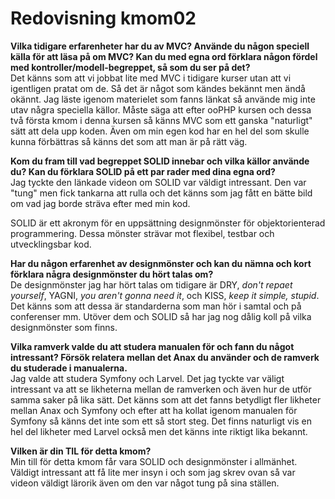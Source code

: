 ---
---
Redovisning kmom02
=========================

**Vilka tidigare erfarenheter har du av MVC? Använde du någon speciell källa för att läsa på om MVC? Kan du med egna ord förklara någon fördel med kontroller/modell-begreppet, så som du ser på det?**  
Det känns som att vi jobbat lite med MVC i tidigare kurser utan att vi igentligen pratat om de. Så det är något som kändes bekännt men ändå okännt. Jag läste igenom materielet som fanns länkat så använde mig inte utav några speciella källor. Måste säga att efter ooPHP kursen och dessa två första kmom i denna kursen så känns MVC som ett ganska "naturligt" sätt att dela upp koden. Även om min egen kod har en hel del som skulle kunna förbättras så känns det som att man är på rätt väg.


**Kom du fram till vad begreppet SOLID innebar och vilka källor använde du? Kan du förklara SOLID på ett par rader med dina egna ord?**  
Jag tyckte den länkade videon om SOLID var väldigt intressant. Den var "tung" men fick tankarna att rulla och det känns som jag fått en bätte bild om vad jag borde sträva efter med min kod.  

SOLID är ett akronym för en uppsättning designmönster för objektorienterad programmering. Dessa mönster strävar mot flexibel, testbar och utvecklingsbar kod.

**Har du någon erfarenhet av designmönster och kan du nämna och kort förklara några designmönster du hört talas om?**  
De designmönster jag har hört talas om tidigare är DRY, *don't repaet yourself*, YAGNI, *you aren't gonna need it*, och KISS, *keep it simple, stupid*. Det känns som att dessa är standarderna som man hör i samtal och på conferenser mm. Utöver dem och SOLID så har jag nog dålig koll på vilka designmönster som finns.

**Vilka ramverk valde du att studera manualen för och fann du något intressant? Försök relatera mellan det Anax du använder och de ramverk du studerade i manualerna.**  
Jag valde att studera Symfony och Larvel. Det jag tyckte var väligt intressant va att se likheterna mellan de ramverken och även hur de utför samma saker på lika sätt. Det känns som att det fanns betydligt fler likheter mellan Anax och Symfony och efter att ha kollat igenom manualen för Symfony så känns det inte som ett så stort steg. Det finns naturligt vis en hel del likheter med Larvel också men det känns inte riktigt lika bekannt.

**Vilken är din TIL för detta kmom?**  
Min till för detta kmom får vara SOLID och designmönster i allmänhet. Väldigt intressant att få lite mer insyn i och som jag skrev ovan så var videon väldigt lärorik även om den var något tung på sina ställen.
